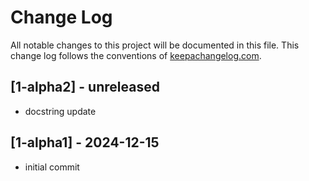 # Change Log
All notable changes to this project will be documented in this file. This change log follows the conventions of [keepachangelog.com](http://keepachangelog.com/).

## [1-alpha2] - unreleased
- docstring update

## [1-alpha1] - 2024-12-15
- initial commit
